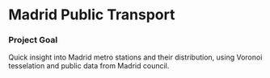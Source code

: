 # Madrid Public Transport
### Project Goal
Quick insight into Madrid metro stations and their distribution, using Voronoi tesselation and public data from Madrid council.
